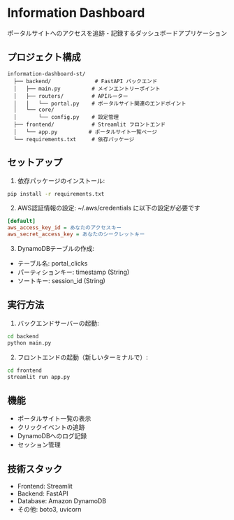 # Information Dashboard

ポータルサイトへのアクセスを追跡・記録するダッシュボードアプリケーション

## プロジェクト構成

```
information-dashboard-st/
  ├── backend/              # FastAPI バックエンド
  │   ├── main.py          # メインエントリーポイント
  │   ├── routers/         # APIルーター
  │   │   └── portal.py    # ポータルサイト関連のエンドポイント
  │   └── core/
  │       └── config.py    # 設定管理
  ├── frontend/            # Streamlit フロントエンド
  │   └── app.py          # ポータルサイト一覧ページ
  └── requirements.txt     # 依存パッケージ
```

## セットアップ

1. 依存パッケージのインストール:
```bash
pip install -r requirements.txt
```

2. AWS認証情報の設定:
~/.aws/credentials に以下の設定が必要です
```ini
[default]
aws_access_key_id = あなたのアクセスキー
aws_secret_access_key = あなたのシークレットキー
```

3. DynamoDBテーブルの作成:
- テーブル名: portal_clicks
- パーティションキー: timestamp (String)
- ソートキー: session_id (String)

## 実行方法

1. バックエンドサーバーの起動:
```bash
cd backend
python main.py
```

2. フロントエンドの起動（新しいターミナルで）:
```bash
cd frontend
streamlit run app.py
```

## 機能

- ポータルサイト一覧の表示
- クリックイベントの追跡
- DynamoDBへのログ記録
- セッション管理

## 技術スタック

- Frontend: Streamlit
- Backend: FastAPI
- Database: Amazon DynamoDB
- その他: boto3, uvicorn